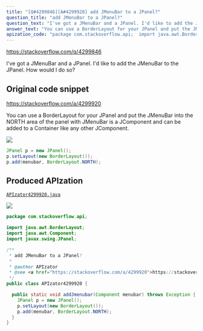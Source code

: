 ```yaml
---
title: "[Q#4299846][A#4299920] add JMenuBar to a JPanel?"
question_title: "add JMenuBar to a JPanel?"
question_text: "I've got a JMenuBar and a JPanel. I'd like to add the JMenuBar to the JPanel. How would I do so?"
answer_text: "You can use a BorderLayout for your JPanel and put the JMenuBar into the NORTH area of the panel with JMenuBar is a JComponent and can be added to a Container like any other JComponent."
apization_code: "package com.stackoverflow.api;  import java.awt.BorderLayout; import java.awt.Component; import javax.swing.JPanel;  /**  * add JMenuBar to a JPanel?  *  * @author APIzator  * @see <a href=\"https://stackoverflow.com/a/4299920\">https://stackoverflow.com/a/4299920</a>  */ public class APIzator4299920 {    public static void addJmenubar(Component menubar) throws Exception {     JPanel p = new JPanel();     p.setLayout(new BorderLayout());     p.add(menubar, BorderLayout.NORTH);   } }"
---
```


https://stackoverflow.com/q/4299846

I&#x27;ve got a JMenuBar and a JPanel. I&#x27;d like to add the JMenuBar to the JPanel. How would I do so?



## Original code snippet

https://stackoverflow.com/a/4299920

You can use a BorderLayout for your JPanel and put the JMenuBar into the NORTH area of the panel with
JMenuBar is a JComponent and can be added to a Container like any other JComponent.

<div class="code-logo"><img src="/stackoverflow.png" /></div>

```java
JPanel p = new JPanel();
p.setLayout(new BorderLayout());
p.add(menubar, BorderLayout.NORTH);
```

## Produced APIzation

[`APIzator4299920.java`](https://github.com/pasqualesalza/apization-temp-data/raw/master/search/APIzator4299920.java)

<div class="code-logo"><img src="/apizator.png" /></div>

```java
package com.stackoverflow.api;

import java.awt.BorderLayout;
import java.awt.Component;
import javax.swing.JPanel;

/**
 * add JMenuBar to a JPanel?
 *
 * @author APIzator
 * @see <a href="https://stackoverflow.com/a/4299920">https://stackoverflow.com/a/4299920</a>
 */
public class APIzator4299920 {

  public static void addJmenubar(Component menubar) throws Exception {
    JPanel p = new JPanel();
    p.setLayout(new BorderLayout());
    p.add(menubar, BorderLayout.NORTH);
  }
}

```
